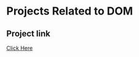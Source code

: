 # Projects Related to DOM
## Project link
[Click Here](https://stackblitz.com/edit/dom-project-chaiaurcode-8q7ofc?file=index.html)